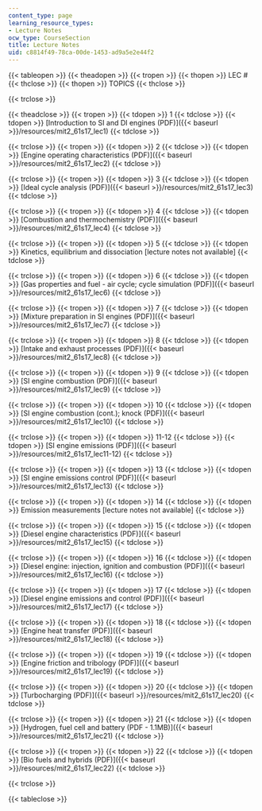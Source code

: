 ```yaml
---
content_type: page
learning_resource_types:
- Lecture Notes
ocw_type: CourseSection
title: Lecture Notes
uid: c8814f49-78ca-00de-1453-ad9a5e2e44f2
---
```


{{< tableopen >}}
{{< theadopen >}}
{{< tropen >}}
{{< thopen >}}
LEC #
{{< thclose >}}
{{< thopen >}}
TOPICS
{{< thclose >}}

{{< trclose >}}

{{< theadclose >}}
{{< tropen >}}
{{< tdopen >}}
1
{{< tdclose >}}
{{< tdopen >}}
[Introduction to SI and DI engines (PDF)]({{< baseurl >}}/resources/mit2_61s17_lec1)
{{< tdclose >}}

{{< trclose >}}
{{< tropen >}}
{{< tdopen >}}
2
{{< tdclose >}}
{{< tdopen >}}
[Engine operating characteristics (PDF)]({{< baseurl >}}/resources/mit2_61s17_lec2)
{{< tdclose >}}

{{< trclose >}}
{{< tropen >}}
{{< tdopen >}}
3
{{< tdclose >}}
{{< tdopen >}}
[Ideal cycle analysis (PDF)]({{< baseurl >}}/resources/mit2_61s17_lec3)
{{< tdclose >}}

{{< trclose >}}
{{< tropen >}}
{{< tdopen >}}
4
{{< tdclose >}}
{{< tdopen >}}
[Combustion and thermochemistry (PDF)]({{< baseurl >}}/resources/mit2_61s17_lec4)
{{< tdclose >}}

{{< trclose >}}
{{< tropen >}}
{{< tdopen >}}
5
{{< tdclose >}}
{{< tdopen >}}
Kinetics, equilibrium and dissociation \[lecture notes not available\]
{{< tdclose >}}

{{< trclose >}}
{{< tropen >}}
{{< tdopen >}}
6
{{< tdclose >}}
{{< tdopen >}}
[Gas properties and fuel - air cycle; cycle simulation (PDF)]({{< baseurl >}}/resources/mit2_61s17_lec6)
{{< tdclose >}}

{{< trclose >}}
{{< tropen >}}
{{< tdopen >}}
7
{{< tdclose >}}
{{< tdopen >}}
[Mixture preparation in SI engines (PDF)]({{< baseurl >}}/resources/mit2_61s17_lec7)
{{< tdclose >}}

{{< trclose >}}
{{< tropen >}}
{{< tdopen >}}
8
{{< tdclose >}}
{{< tdopen >}}
[Intake and exhaust processes (PDF)]({{< baseurl >}}/resources/mit2_61s17_lec8)
{{< tdclose >}}

{{< trclose >}}
{{< tropen >}}
{{< tdopen >}}
9
{{< tdclose >}}
{{< tdopen >}}
[SI engine combustion (PDF)]({{< baseurl >}}/resources/mit2_61s17_lec9)
{{< tdclose >}}

{{< trclose >}}
{{< tropen >}}
{{< tdopen >}}
10
{{< tdclose >}}
{{< tdopen >}}
[SI engine combustion (cont.); knock (PDF)]({{< baseurl >}}/resources/mit2_61s17_lec10)
{{< tdclose >}}

{{< trclose >}}
{{< tropen >}}
{{< tdopen >}}
11-12
{{< tdclose >}}
{{< tdopen >}}
[SI engine emissions (PDF)]({{< baseurl >}}/resources/mit2_61s17_lec11-12)
{{< tdclose >}}

{{< trclose >}}
{{< tropen >}}
{{< tdopen >}}
13
{{< tdclose >}}
{{< tdopen >}}
[SI engine emissions control (PDF)]({{< baseurl >}}/resources/mit2_61s17_lec13)
{{< tdclose >}}

{{< trclose >}}
{{< tropen >}}
{{< tdopen >}}
14
{{< tdclose >}}
{{< tdopen >}}
Emission measurements \[lecture notes not available\]
{{< tdclose >}}

{{< trclose >}}
{{< tropen >}}
{{< tdopen >}}
15
{{< tdclose >}}
{{< tdopen >}}
[Diesel engine characteristics (PDF)]({{< baseurl >}}/resources/mit2_61s17_lec15)
{{< tdclose >}}

{{< trclose >}}
{{< tropen >}}
{{< tdopen >}}
16
{{< tdclose >}}
{{< tdopen >}}
[Diesel engine: injection, ignition and combustion (PDF)]({{< baseurl >}}/resources/mit2_61s17_lec16)
{{< tdclose >}}

{{< trclose >}}
{{< tropen >}}
{{< tdopen >}}
17
{{< tdclose >}}
{{< tdopen >}}
[Diesel engine emissions and control (PDF)]({{< baseurl >}}/resources/mit2_61s17_lec17)
{{< tdclose >}}

{{< trclose >}}
{{< tropen >}}
{{< tdopen >}}
18
{{< tdclose >}}
{{< tdopen >}}
[Engine heat transfer (PDF)]({{< baseurl >}}/resources/mit2_61s17_lec18)
{{< tdclose >}}

{{< trclose >}}
{{< tropen >}}
{{< tdopen >}}
19
{{< tdclose >}}
{{< tdopen >}}
[Engine friction and tribology (PDF)]({{< baseurl >}}/resources/mit2_61s17_lec19)
{{< tdclose >}}

{{< trclose >}}
{{< tropen >}}
{{< tdopen >}}
20
{{< tdclose >}}
{{< tdopen >}}
[Turbocharging (PDF)]({{< baseurl >}}/resources/mit2_61s17_lec20)
{{< tdclose >}}

{{< trclose >}}
{{< tropen >}}
{{< tdopen >}}
21
{{< tdclose >}}
{{< tdopen >}}
[Hydrogen, fuel cell and battery (PDF - 1.1MB)]({{< baseurl >}}/resources/mit2_61s17_lec21)
{{< tdclose >}}

{{< trclose >}}
{{< tropen >}}
{{< tdopen >}}
22
{{< tdclose >}}
{{< tdopen >}}
[Bio fuels and hybrids (PDF)]({{< baseurl >}}/resources/mit2_61s17_lec22)
{{< tdclose >}}

{{< trclose >}}

{{< tableclose >}}